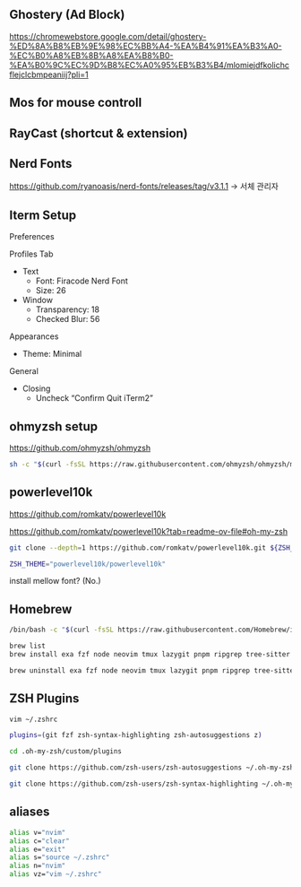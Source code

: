 
## Ghostery (Ad Block)
https://chromewebstore.google.com/detail/ghostery-%ED%8A%B8%EB%9E%98%EC%BB%A4-%EA%B4%91%EA%B3%A0-%EC%B0%A8%EB%8B%A8%EA%B8%B0-%EA%B0%9C%EC%9D%B8%EC%A0%95%EB%B3%B4/mlomiejdfkolichcflejclcbmpeaniij?pli=1

## Mos for mouse controll

## RayCast (shortcut & extension)

## Nerd Fonts

https://github.com/ryanoasis/nerd-fonts/releases/tag/v3.1.1
→ 서체 관리자

## Iterm Setup

Preferences

Profiles Tab
- Text
	- Font: Firacode Nerd Font
	- Size: 26
- Window
	- Transparency: 18
	- Checked Blur: 56

Appearances
- Theme: Minimal

General
- Closing
	- Uncheck “Confirm Quit iTerm2”

## ohmyzsh setup

https://github.com/ohmyzsh/ohmyzsh

```sh
sh -c "$(curl -fsSL https://raw.githubusercontent.com/ohmyzsh/ohmyzsh/master/tools/install.sh)"
```

## powerlevel10k

https://github.com/romkatv/powerlevel10k

https://github.com/romkatv/powerlevel10k?tab=readme-ov-file#oh-my-zsh

```sh
git clone --depth=1 https://github.com/romkatv/powerlevel10k.git ${ZSH_CUSTOM:-$HOME/.oh-my-zsh/custom}/themes/powerlevel10k
```

```sh
ZSH_THEME="powerlevel10k/powerlevel10k"
```

install mellow font? (No.)

## Homebrew

```sh
/bin/bash -c "$(curl -fsSL https://raw.githubusercontent.com/Homebrew/install/HEAD/install.sh)"
```

```sh
brew list
brew install exa fzf node neovim tmux lazygit pnpm ripgrep tree-sitter yarn ripgrep fd

brew uninstall exa fzf node neovim tmux lazygit pnpm ripgrep tree-sitter yarn
```

## ZSH Plugins
```sh
vim ~/.zshrc

plugins=(git fzf zsh-syntax-highlighting zsh-autosuggestions z)

cd .oh-my-zsh/custom/plugins

git clone https://github.com/zsh-users/zsh-autosuggestions ~/.oh-my-zsh/custom/plugins/zsh-autosuggestions

git clone https://github.com/zsh-users/zsh-syntax-highlighting ~/.oh-my-zsh/custom/plugins/zsh-syntax-highlighting
```

## aliases
```sh
alias v="nvim"
alias c="clear"
alias e="exit"
alias s="source ~/.zshrc"
alias n="nvim"
alias vz="vim ~/.zshrc"
```